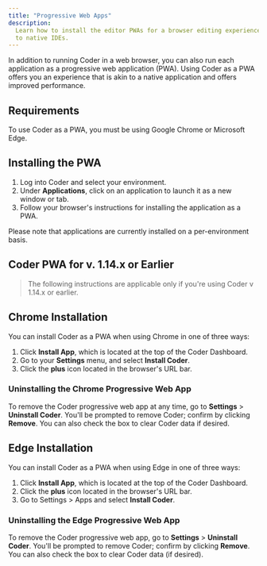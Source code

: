 ```yaml
---
title: "Progressive Web Apps"
description:
  Learn how to install the editor PWAs for a browser editing experience closer
  to native IDEs.
---
```


In addition to running Coder in a web browser, you can also run each application
as a progressive web application (PWA). Using Coder as a PWA offers you an
experience that is akin to a native application and offers improved performance.

## Requirements

To use Coder as a PWA, you must be using Google Chrome or Microsoft Edge.

## Installing the PWA

1. Log into Coder and select your environment.
1. Under **Applications**, click on an application to launch it as a new window
   or tab.
1. Follow your browser's instructions for installing the application as a PWA.

Please note that applications are currently installed on a per-environment
basis.

## Coder PWA for v. 1.14.x or Earlier

> The following instructions are applicable only if you're using Coder v 1.14.x
> or earlier.

## Chrome Installation

You can install Coder as a PWA when using Chrome in one of three ways:

1. Click **Install App**, which is located at the top of the Coder Dashboard.
1. Go to your **Settings** menu, and select **Install Coder**.
1. Click the **plus** icon located in the browser's URL bar.

### Uninstalling the Chrome Progressive Web App

To remove the Coder progressive web app at any time, go to **Settings** >
**Uninstall Coder**. You'll be prompted to remove Coder; confirm by clicking
**Remove**. You can also check the box to clear Coder data if desired.

## Edge Installation

You can install Coder as a PWA when using Edge in one of three ways:

1. Click **Install App**, which is located at the top of the Coder Dashboard.
1. Click the **plus** icon located in the browser's URL bar.
1. Go to Settings > Apps and select **Install Coder**.

### Uninstalling the Edge Progressive Web App

To remove the Coder progressive web app, go to **Settings** > **Uninstall
Coder**. You'll be prompted to remove Coder; confirm by clicking **Remove**. You
can also check the box to clear Coder data (if desired).

